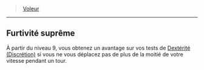 ﻿---
!GenericItem
Id: rogue_thief_hd.md#furtivité-suprême
ParentLink: rogue_thief_hd.md#voleur
Name: Furtivité suprême
ParentName: Voleur
NameLevel: 2
Attributes: {}
---
> [Voleur](hd_rogue_thief.md)

---

## Furtivité suprême

À partir du niveau 9, vous obtenez un avantage sur vos tests de [Dextérité (Discrétion)](hd_abilities_dexterity_discretion.md) si vous ne vous déplacez pas de plus de la moitié de votre vitesse pendant un tour.

